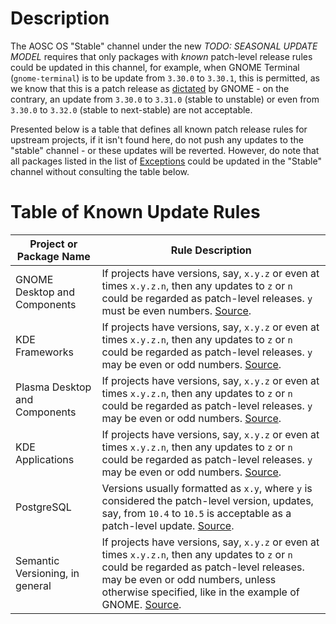 <!-- TITLE: Known Patch Release Rules -->
<!-- SUBTITLE: Useful list of release rules that defines packages that could be updated in the Stable channel -->

# Description

The AOSC OS "Stable" channel under the new *TODO: SEASONAL UPDATE MODEL* requires that only packages with *known* patch-level release rules could be updated in this channel, for example, when GNOME Terminal (`gnome-terminal`) is to be update from `3.30.0` to `3.30.1`, this is permitted, as we know that this is a patch release as [dictated](https://developer.gnome.org/programming-guidelines/stable/versioning.html.en#stable-unstable-versions) by GNOME - on the contrary, an update from `3.30.0` to `3.31.0` (stable to unstable) or even from `3.30.0` to `3.32.0` (stable to next-stable) are not acceptable.

Presented below is a table that defines all known patch release rules for upstream projects, if it isn't found here, do not push any updates to the "stable" channel - or these updates will be reverted. However, do note that all packages listed in the list of [Exceptions](https://wiki.aosc.io/developers/aosc-os/cycle-exceptions) could be updated in the "Stable" channel without consulting the table below.

# Table of Known Update Rules

| Project or Package Name | Rule Description |
| -------------------------------------------- | ----------------------------- |
| GNOME Desktop and Components | If projects have versions, say, `x.y.z`  or even at times `x.y.z.n`, then any updates to `z` or `n` could be regarded as patch-level releases. `y` must be even numbers. [Source](https://developer.gnome.org/programming-guidelines/stable/versioning.html.en#stable-unstable-versions). |
| KDE Frameworks | If projects have versions, say, `x.y.z`  or even at times `x.y.z.n`, then any updates to `z` or `n` could be regarded as patch-level releases. `y` may be even or odd numbers. [Source](https://community.kde.org/Guidelines_and_HOWTOs/Application_Versioning). |
| Plasma Desktop and Components | If projects have versions, say, `x.y.z`  or even at times `x.y.z.n`, then any updates to `z` or `n` could be regarded as patch-level releases. `y` may be even or odd numbers. [Source](https://community.kde.org/Guidelines_and_HOWTOs/Application_Versioning). |
| KDE Applications | If projects have versions, say, `x.y.z`  or even at times `x.y.z.n`, then any updates to `z` or `n` could be regarded as patch-level releases. `y` may be even or odd numbers. [Source](https://community.kde.org/Guidelines_and_HOWTOs/Application_Versioning). |
| PostgreSQL | Versions usually formatted as `x.y`, where `y` is considered the patch-level version, updates, say, from `10.4` to `10.5` is acceptable as a patch-level update. [Source](https://www.postgresql.org/support/versioning/). |
| Semantic Versioning, in general | If projects have versions, say, `x.y.z`  or even at times `x.y.z.n`, then any updates to `z` or `n` could be regarded as patch-level releases. may be even or odd numbers, unless otherwise specified, like in the example of GNOME. [Source](https://semver.org/). |